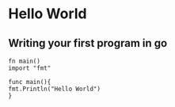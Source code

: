 # Hello World 
## Writing your first program in go

```
fn main()
import "fmt"

func main(){
fmt.Println("Hello World")
}
```
